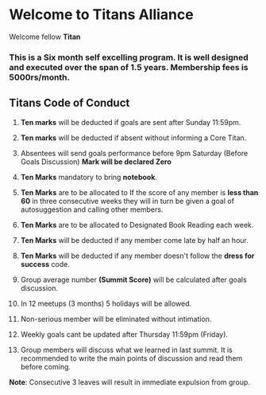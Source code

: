 # Welcome to Titans Alliance

Welcome fellow **Titan**

### This is a Six month self excelling program. It is well designed and executed over the span of 1.5 years. Membership fees is 5000rs/month.


## Titans Code of Conduct

1. **Ten marks** will be deducted if goals are sent after Sunday 11:59pm. 

2. **Ten marks** will be deducted if absent without informing a Core Titan. 

3. Absentees will send goals performance before 9pm Saturday (Before Goals Discussion)  **Mark will be declared Zero** 

4. **Ten Marks** mandatory to bring **notebook**.

5. **Ten Marks** are to be allocated to If the score of any member is **less than 60** in three consecutive weeks they will in turn be given a goal of autosuggestion and calling other members.

6. **Ten Marks** are to be allocated to Designated Book Reading each week.

7. **Ten Marks** will be deducted if any member come late by half an hour.

8. **Ten Marks** will be deducted if any member doesn't follow the **dress for success** code.

9. Group average number **(Summit Score)** will be calculated after goals discussion.

10. In 12 meetups (3 months) 5 holidays will be allowed.

11. Non-serious member will be eliminated without intimation.

12. Weekly goals cant be updated after Thursday 11:59pm (Friday).

13. Group members will discuss what we learned in last summit. It is recommended to write the main points of discussion and read them before coming.  

**Note**: Consecutive 3 leaves will result in immediate expulsion from group.
